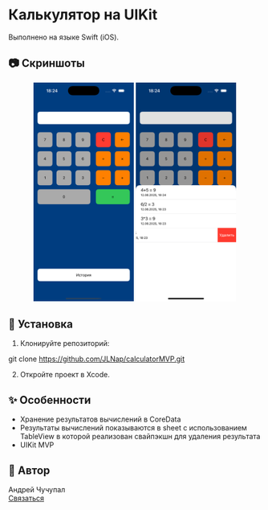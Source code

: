 # Калькулятор на UIKit

Выполнено на языке Swift (iOS).

## 📷 Скриншоты

<p align="center">
  <img src="screenshots/1.png" alt="Экран 1" width="200"/>
  <img src="screenshots/2.png" alt="Экран 2" width="200"/>
</p>


## 🚀 Установка

1. Клонируйте репозиторий:
   
git clone https://github.com/JLNap/calculatorMVP.git

2. Откройте проект в Xcode.

## ✨ Особенности

- Хранение результатов вычислений в CoreData
- Результаты вычислений показываются в sheet с использованием TableView в которой реализован свайпэкшн для удаления результата
- UIKit MVP

## 👤 Автор

Андрей Чучупал  
[Связаться](https://t.me/achuchupal)
